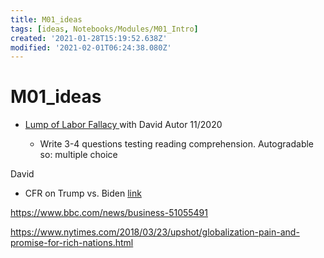 ```yaml
---
title: M01_ideas
tags: [ideas, Notebooks/Modules/M01_Intro]
created: '2021-01-28T15:19:52.638Z'
modified: '2021-02-01T06:24:38.080Z'
---
```


# M01_ideas



- [Lump of Labor Fallacy ](https://research.stlouisfed.org/publications/page1-econ/2020/11/02/examining-the-lump-of-labor-fallacy-using-a-simple-economic-model) with David Autor 11/2020

   - Write 3-4 questions testing reading comprehension. Autogradable so: multiple choice


David 

- CFR on Trump vs. Biden [link](https://www.cfr.org/in-brief/after-trump-what-will-biden-do-trade)


https://www.bbc.com/news/business-51055491


https://www.nytimes.com/2018/03/23/upshot/globalization-pain-and-promise-for-rich-nations.html



